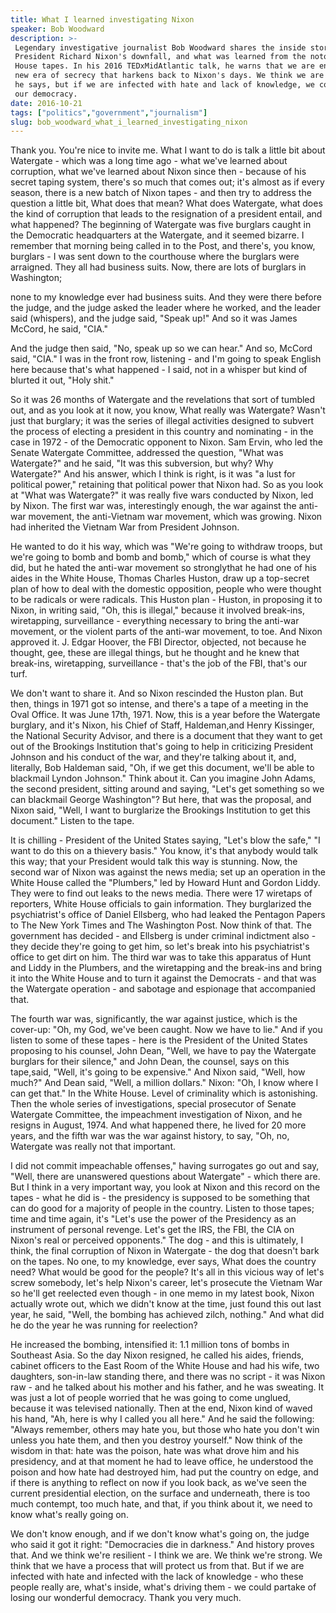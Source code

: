 ```yaml
---
title: What I learned investigating Nixon
speaker: Bob Woodward
description: >-
 Legendary investigative journalist Bob Woodward shares the inside story of
 President Richard Nixon's downfall, and what was learned from the notorious White
 House tapes. In his 2016 TEDxMidAtlantic talk, he warns that we are entering a
 new era of secrecy that harkens back to Nixon's days. We think we are resilient,
 he says, but if we are infected with hate and lack of knowledge, we could lose
 our democracy.
date: 2016-10-21
tags: ["politics","government","journalism"]
slug: bob_woodward_what_i_learned_investigating_nixon
---
```


Thank you. You're nice to invite me. What I want to do is talk a little bit about
Watergate - which was a long time ago - what we've learned about corruption, what we've
learned about Nixon since then - because of his secret taping system, there's so much that
comes out; it's almost as if every season, there is a new batch of Nixon tapes - and then
try to address the question a little bit, What does that mean? What does Watergate, what
does the kind of corruption that leads to the resignation of a president entail, and what
happened? The beginning of Watergate was five burglars caught in the Democratic
headquarters at the Watergate, and it seemed bizarre. I remember that morning being called
in to the Post, and there's, you know, burglars - I was sent down to the courthouse where
the burglars were arraigned. They all had business suits. Now, there are lots of burglars
in Washington; 

none to my knowledge ever had business suits. And they were there before the judge, and
the judge asked the leader where he worked, and the leader said (whispers), and the judge
said, "Speak up!" And so it was James McCord, he said, "CIA." 

And the judge then said, "No, speak up so we can hear." And so, McCord said, "CIA." I was
in the front row, listening - and I'm going to speak English here because that's what
happened - I said, not in a whisper but kind of blurted it out, "Holy shit."

So it was 26 months of Watergate and the revelations that sort of tumbled out, and as you
look at it now, you know, What really was Watergate? Wasn't just that burglary; it was the
series of illegal activities designed to subvert the process of electing a president in
this country and nominating - in the case in 1972 - of the Democratic opponent to Nixon.
Sam Ervin, who led the Senate Watergate Committee, addressed the question, "What was
Watergate?" and he said, "It was this subversion, but why? Why Watergate?" And his answer,
which I think is right, is it was "a lust for political power," retaining that political
power that Nixon had. So as you look at "What was Watergate?" it was really five wars
conducted by Nixon, led by Nixon. The first war was, interestingly enough, the war against
the anti-war movement, the anti-Vietnam war movement, which was growing. Nixon had
inherited the Vietnam War from President Johnson.

He wanted to do it his way, which was "We're going to withdraw troops, but we're going to
bomb and bomb and bomb," which of course is what they did, but he hated the anti-war
movement so stronglythat he had one of his aides in the White House, Thomas Charles
Huston, draw up a top-secret plan of how to deal with the domestic opposition, people who
were thought to be radicals or were radicals. This Huston plan - Huston, in proposing it
to Nixon, in writing said, "Oh, this is illegal," because it involved break-ins,
wiretapping, surveillance - everything necessary to bring the anti-war movement, or the
violent parts of the anti-war movement, to toe. And Nixon approved it. J. Edgar Hoover,
the FBI Director, objected, not because he thought, gee, these are illegal things, but he
thought and he knew that break-ins, wiretapping, surveillance - that's the job of the FBI,
that's our turf. 

We don't want to share it. And so Nixon rescinded the Huston plan. But then, things in
1971 got so intense, and there's a tape of a meeting in the Oval Office. It was June 17th,
1971. Now, this is a year before the Watergate burglary, and it's Nixon, his Chief of
Staff, Haldeman,and Henry Kissinger, the National Security Advisor, and there is a
document that they want to get out of the Brookings Institution that's going to help in
criticizing President Johnson and his conduct of the war, and they're talking about it,
and, literally, Bob Haldeman said, "Oh, if we get this document, we'll be able to
blackmail Lyndon Johnson." Think about it. Can you imagine John Adams, the second
president, sitting around and saying, "Let's get something so we can blackmail George
Washington"? But here, that was the proposal, and Nixon said, "Well, I want to burglarize
the Brookings Institution to get this document." Listen to the tape.

It is chilling - President of the United States saying, "Let's blow the safe," "I want to
do this on a thievery basis." You know, it's that anybody would talk this way; that your
President would talk this way is stunning. Now, the second war of Nixon was against the
news media; set up an operation in the White House called the "Plumbers," led by Howard
Hunt and Gordon Liddy. They were to find out leaks to the news media. There were 17
wiretaps of reporters, White House officials to gain information. They burglarized the
psychiatrist's office of Daniel Ellsberg, who had leaked the Pentagon Papers to The New
York Times and The Washington Post. Now think of that. The government has decided - and
Ellsberg is under criminal indictment also - they decide they're going to get him, so
let's break into his psychiatrist's office to get dirt on him. The third war was to take
this apparatus of Hunt and Liddy in the Plumbers, and the wiretapping and the break-ins
and bring it into the White House and to turn it against the Democrats - and that was the
Watergate operation - and sabotage and espionage that accompanied that.

The fourth war was, significantly, the war against justice, which is the cover-up: "Oh, my
God, we've been caught. Now we have to lie." And if you listen to some of these tapes -
here is the President of the United States proposing to his counsel, John Dean, "Well, we
have to pay the Watergate burglars for their silence," and John Dean, the counsel, says on
this tape,said, "Well, it's going to be expensive." And Nixon said, "Well, how much?" And
Dean said, "Well, a million dollars." Nixon: "Oh, I know where I can get that." In the
White House. Level of criminality which is astonishing. Then the whole series of
investigations, special prosecutor of Senate Watergate Committee, the impeachment
investigation of Nixon, and he resigns in August, 1974. And what happened there, he lived
for 20 more years, and the fifth war was the war against history, to say, "Oh, no,
Watergate was really not that important.

I did not commit impeachable offenses," having surrogates go out and say, "Well, there are
unanswered questions about Watergate" - which there are. But I think in a very important
way, you look at Nixon and this record on the tapes - what he did is - the presidency is
supposed to be something that can do good for a majority of people in the country. Listen
to those tapes; time and time again, it's "Let's use the power of the Presidency as an
instrument of personal revenge. Let's get the IRS, the FBI, the CIA on Nixon's real or
perceived opponents." The dog - and this is ultimately, I think, the final corruption of
Nixon in Watergate - the dog that doesn't bark on the tapes. No one, to my knowledge, ever
says, What does the country need? What would be good for the people? It's all in this
vicious way of let's screw somebody, let's help Nixon's career, let's prosecute the
Vietnam War so he'll get reelected even though - in one memo in my latest book, Nixon
actually wrote out, which we didn't know at the time, just found this out last year, he
said, "Well, the bombing has achieved zilch, nothing." And what did he do the year he was
running for reelection?

He increased the bombing, intensified it: 1.1 million tons of bombs in Southeast Asia. So
the day Nixon resigned, he called his aides, friends, cabinet officers to the East Room of
the White House and had his wife, two daughters, son-in-law standing there, and there was
no script - it was Nixon raw - and he talked about his mother and his father, and he was
sweating. It was just a lot of people worried that he was going to come unglued, because
it was televised nationally. Then at the end, Nixon kind of waved his hand, "Ah, here is
why I called you all here." And he said the following: "Always remember, others may hate
you, but those who hate you don't win unless you hate them, and then you destroy
yourself." Now think of the wisdom in that: hate was the poison, hate was what drove him
and his presidency, and at that moment he had to leave office, he understood the poison
and how hate had destroyed him, had put the country on edge, and if there is anything to
reflect on now if you look back, as we've seen the current presidential election, on the
surface and underneath, there is too much contempt, too much hate, and that, if you think
about it, we need to know what's really going on.

We don't know enough, and if we don't know what's going on, the judge who said it got it
right: "Democracies die in darkness." And history proves that. And we think we're
resilient - I think we are. We think we're strong. We think that we have a process that
will protect us from that. But if we are infected with hate and infected with the lack of
knowledge - who these people really are, what's inside, what's driving them - we could
partake of losing our wonderful democracy. Thank you very much. 

<!--
ad_duration=0
event="TEDxMidAtlantic"
external_start_time=0
intro_duration=0
is_subtitle_required="False"
is_talk_featured="False"
language="en"
language_swap="False"
native_language="en"
number_of_related_talks=6
number_of_speakers=1
number_of_subtitled_videos=0
number_of_tags=3
number_of_talk_download_languages=4
number_of_talk_more_resources=0
number_of_talk_recommendations=0
number_of_talks_take_actions=0
post_ad_duration=0
published_timestamp="2018-09-12 14:59:32"
recording_date="2016-10-21"
speaker_description="Journalist, author"
speaker_is_published=1
speaker_name="Bob Woodward"
talk_name="What I learned investigating Nixon"
talks_tags=["politics","government","journalism"]
url_photo_speaker="https://pe.tedcdn.com/images/ted/147cd142b73719c7f9051496efb45d8d82310eff_254x191.jpg"
url_photo_talk="https://s3.amazonaws.com/talkstar-photos/uploads/7a015461-779a-4b24-b766-471937f76163/bob.jpeg"
url_webpage="https://www.ted.com/talks/bob_woodward_what_i_learned_investigating_nixon"
video_type_name="TEDx Talk"
-->